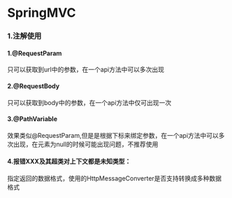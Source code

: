 # **SpringMVC**

### 1.注解使用

#### 1.@RequestParam

只可以获取到url中的参数，在一个api方法中可以多次出现

#### 2.@RequestBody

只可以获取到body中的参数，在一个api方法中仅可出现一次

#### 3.@PathVariable

效果类似@RequestParam,但是是根据下标来绑定参数，在一个api方法中可以多次出现，在元素为null的时候可能出现问题，不推荐使用



#### 4.报错XXX及其超类对上下文都是未知类型：

指定返回的数据格式，使用的HttpMessageConverter是否支持转换成多种数据格式